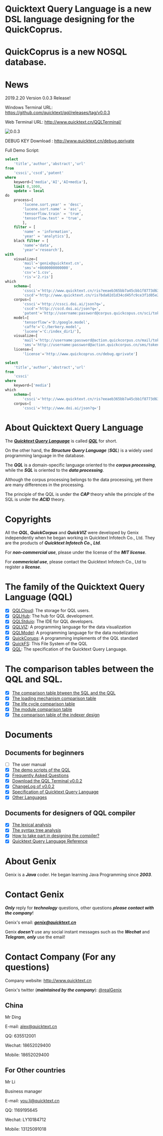 # Quicktext Query Language is a new DSL language designing for the QuickCoprus.

# QuickCoprus is a new NOSQL database.

# News
2019.2.20    Version 0.0.3 Release! 

Windows Terminal URL: <https://github.com/quicktext/qql/releases/tag/v0.0.3>

Web Terminal URL: <http://www.quicktext.cn/QQLTerminal/>

![0.0.3](images/0.0.3.png)

DEBUG KEY Download : <http://www.quicktext.cn/debug.qprivate>

Full Demo Script:

```SQL
select 
	'title','author','abstract','url'
from
	'cssci','cscd','patent'
where 
	keyword=['media','AI','AI+media'],
	limit 0,1000,
	update = local 
do 
	process=[
		'lucene.sort.year' = 'desc',
		'lucene.sort.name' = 'asc',
		'tensorflow.train' = 'true',
		'tensorflow.test' = 'true',
		],
	filter = [
		'name' = 'information',
		'year' = 'analytics'],
	black filter = [
		'name'='data',
		'year'='research'],
with	
	visualize=[
		'mail'='genix@quicktext.cn',
		'sms'='+8600000000000',
		'csv'='1.csv',
		'ris'='2.ris']
which 
	schema=[
		'cssci'='http://www.quicktext.cn/ris?eeaeb365bb7a45cbb1f8773d63ead0fc',
		'cscd'='http://www.quicktext.cn/ris?bda02d1d34cd45fc9ce3f1d05e2dde57'], 
	corpus=[
		'cssci'='http://cssci.doi.ai/json?q=',
		'cscd'='http://cscd.doi.ai/json?q=',
		'patent'='http://username:password@corpus.quickcopus.cn/sci/token3'],
	model=[
		'tensorflow'='D:/google.model',
		'caffe'='C:/berkery.model',
		'lucene'='C:/index_dir1/'],
	visualize=[
		'mail'='http://username:password@action.quickcorpus.cn/mail/token4',
		'sms'='http://username:password@action.quickcorpus.cn/sms/token5'],
	license=[
		'license'='http://www.quickcoprus.cn/debug.qprivate']

```

```SQL
select 
	'title','author','abstract','url'
from
	'cssci'
where 
	keyword=['media']
which 
	schema=[
		'cssci'='http://www.quicktext.cn/ris?eeaeb365bb7a45cbb1f8773d63ead0fc'], 
	corpus=[
		'cssci'='http://www.doi.ai/json?q=']
```

# About Quicktext Query Language

The [***Quicktext Query Language***](http://www.quicktext.org) is called [***QQL***](http://www.quicktext.org) for short. 

On the other hand, the ***Structure Query Language*** (***SQL***) is a widely used programming language in the database.

The ***QQL*** is a domain-specific language oriented to the ***corpus processing***, while the ***SQL*** is oriented to the ***data processing***.

Although the corpus processing belongs to the data processing, yet there are many differences in the processing.

The principle of the QQL is under the ***CAP*** theory while the principle of the SQL is under the ***ACID*** theory.

# Copyrights

All the ***QQL***, ***QuickCorpus*** and ***QuickVIZ*** were developed by Genix independently when he began working in Quicktext Infotech Co., Ltd. They are the products of ***Quicktext Infotech Co., Ltd***.

For ***non-commercial use***, please under the license of the ***MIT license***.

For ***commericial use***, please contact the Quicktext Infotech Co., Ltd to register a ***license***.

# The family of the Quicktext Query Language (QQL)
- [x] [QQLCloud](http://www.qqlclod.com/): The storage for QQL users.
- [x] [QQLHub](http://www.qqlhub.com/): The hub for QQL development.
- [x] [QQLStduio](http://www.qqlstdio.com/): The IDE for QQL developers.
- [x] [QQLVIZ](http://www.qqlviz.com): A programming language for the data visualization
- [x] [QQLModel](http://www.qqlmodel.com): A programming language for the data modelization
- [x] [QuickCorups](http://www.quickcorpus.org/): A programming implements of the QQL standard
- [x] [QuickFS](http://www.quickfs.org/): This File System of the QQL
- [x] [QQL](http://www.quicktext.org/): The specification of the Quicktext Query Language.

# The comparison tables between the QQL and SQL.
- [x] [The comparison table btween the SQL and the QQL](book/comparisons.md)
- [x] [The loading mechanism comparison table](book/tutorials.md)
- [x] [The life cycle comparison table](book/lifecycle.md)
- [x] [The module comparison table](book/modules.md)
- [x] [The comparison table of the indexer design](book/indexer.md)

# Documents
## Documents for beginners
- [ ] The user manual
- [x] [The demo scripts of the QQL](book/qql.demo.md)
- [x] [Frequently Asked Questions](faq.md)
- [x] [Download the QQL Terminal v0.0.2](https://github.com/quicktext/qql/releases)
- [x] [ChangeLog of v0.0.2](changelog.md)
- [x] [Specification of Quicktext Query Language](specification.md)
- [x] [Other Languages](otherlanguage.md)

## Documents for designers of QQL compiler
- [x] [The lexical analysis](book/qql.lexer.md)
- [x] [The syntax tree analysis](book/qql.parser.md)
- [x] [How to take part in designing the compiler?](how.md)
- [x] [Quicktext Query Language Reference](references.md)

# About Genix

Genix is a ***Java*** coder. He began learning Java Programming since ***2003***. 
# Contact Genix

***Only*** reply for ***technology*** questions, other questions ***please contact with the company***!
 
Genix's email: ***genix@quicktext.cn***

Genix ***doesn't*** use any social instant messages such as the ***Wechat*** and ***Telegram***, ***only*** use the email!

# Contact Company (For any questions)

Company website: <http://www.quicktext.cn>

Genix's twitter (***maintained by the company***): [@realGenix](https://twitter.com/realGenix)

## **China**

Mr Ding 

E-mail: alex@quicktext.cn

QQ: 635512001

Wechat: 18652029400

Mobile: 18652029400

## **For Other countries**

Mr Li 

Business manager 

E-mail: you.li@quicktext.cn

QQ: 1169195645

Wechat: LY10184712

Mobile: 13125091018

